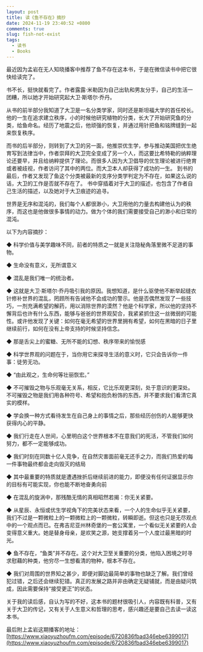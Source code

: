 ```yaml
---
layout: post
title: 读《鱼不存在》摘抄
date: 2024-11-19 23:40:52 +0800
comments: true
slug: fish-not-exist
tags:
  - 读书
  - Books
---
```

最近因为孟岩在无人知晓播客中推荐了鱼不存在这本书，于是在微信读书中把它很快给读完了。
<!--more-->

书不长，挺快就看完了。作者露露·米勒因为自己出轨和男友分手，自己的生活一团糟，所以她才开始研究起大卫·斯塔尔·乔丹。

从书的前半部分我知道了大卫是一名分类学家，同时还是斯坦福大学的首任校长。他的一生在追求建立秩序，小的时候他研究植物的分类，长大了开始研究鱼的分类，给鱼命名。经历了地震之后，他顽强的恢复，并通过用针把鱼和铭牌缝到一起来恢复秩序。

而书的后半部分，则转到了大卫的另一面，他推崇优生学，参与推动美国把优生绝育写到法律当中，作者崇拜的大卫完全变成了另一个人，而这要比希特勒的纳粹理论还要早，并且给纳粹提供了理论。而很多人因为大卫倡导的优生理论被进行绝育或者被歧视，作者访问了其中的两位。而大卫本人却获得了成功的一生。
到书的最后，作者又发现了鱼这个分类被最新的支序分类学判定为不存在，如果这么说的话，大卫的工作是否就不存在了。
书中穿插着对于大卫的描述，也包含了作者自己生活的描述，以及她对于大卫痕迹的追寻。

世界是无序和混沌的，我们每个人都很渺小，大卫用他的力量去构建他认为的秩序，而这也是他做很多事情的动力。做为个体的我们需要接受自己的渺小和日常的混沌。

以下为内容摘抄：

◆ 科学价值与美学趣味不同，前者的特质之一就是关注隐秘角落里微不足道的事物。

◆ 生命没有意义，无所谓意义

◆ 混乱是我们唯一的统治者。

◆ 这就是大卫·斯塔尔·乔丹吸引我的原因。我想知道，是什么驱使他不断举起缝衣针修补世界的混乱，罔顾所有告诫他不会成功的警示。他是否偶然发现了一些技巧，一剂充满希望的解药，用以消除世界的漠然？他是个科学家，所以他的坚持不懈背后也许有什么东西，能够与爸爸的世界观契合，我紧紧抓住这一丝微弱的可能性。或许他发现了关键：如何在毫无希望的世界里拥有希望，如何在黑暗的日子里继续前行，如何在没有上帝支持的时候坚持信念。

◆ 那是舌尖上的蜜糖、无所不能的幻想、秩序带来的愉悦感

◆ 科学世界观的问题在于，当你用它来探寻生活的意义时，它只会告诉你一件事：徒劳无功。

◆ “由此观之，生命何等壮丽恢宏。”

◆ 不可摧毁之物与乐观毫无关系，相反，它比乐观更深刻，处于意识的更深处。不可摧毁之物是我们用各种符号、希望和抱负粉饰的东西，并不要求我们看清它真实的模样。

◆ 学会换一种方式看待发生在自己身上的事情之后，那些经历创伤的人能够更快获得内心的平静。

◆ 我们行走在人世间，心里明白这个世界根本不在意我们的死活，不管我们如何努力，都不一定能够成功。

◆ 我们时刻在同数十亿人竞争，在自然灾害面前毫无还手之力，而我们热爱的每一件事物最终都会走向毁灭的结局

◆ 其中最重要的特质就是遭遇挫折后继续前进的能力，即便没有任何证据显示你的目标有可能实现，你也能不断地奋勇向前

◆ 在混乱的旋涡中，那残酷无情的真相昭然若揭：你无关紧要。

◆ 从星辰、永恒或优生学视角下的完美状态来看，一个人的生命似乎无关紧要，我们不过是一颗微粒上的一颗微粒上的一颗微粒，转瞬即逝。但这也只是无尽观点中的一个观点而已。在弗吉尼亚州林奇堡的一套公寓里，一个看似无关紧要的人会变得意义重大。她是替身母亲，是欢笑之源，她支撑着另一个人度过最黑暗的时光。

◆ 鱼不存在，“鱼类”并不存在。这个对大卫至关重要的分类，他陷入困境之时寻求慰藉的种类，他穷尽一生想看清的物种，根本不存在。

◆ 我们对周围的世界知之甚少，即便对脚边最简单的事物也缺乏了解。我们曾经犯过错，之后还会继续犯错。真正的发展之路并非由确定无疑铺就，而是由疑问筑成，因此需要保持“接受更正”的状态。

关于我的读后感，自认为写的不好，这本书的题材很吸引人，内容既有科普，又有关于大卫的传记，又有关于人生意义和哲理的思考，感兴趣还是要自己去读一读这本书。

最后附上孟岩这期播客的地址：[https://www.xiaoyuzhoufm.com/episode/6720836fbad346ebe6399017](https://www.xiaoyuzhoufm.com/episode/6720836fbad346ebe6399017)